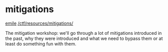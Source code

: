 # mitigations

[emile](/about#contact) [/ctf/resources/mitigations/](/ctf/resources/mitigations/)

The mitigation workshop: we'll go through a lot of mitigations introduced in the past, why they were introduced and what we need to bypass them or at least do something fun with them.